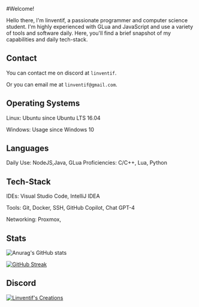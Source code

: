 #Welcome!

Hello there, I'm linventif, a passionate programmer and computer science student.
I'm highly experienced with GLua and JavaScript and use a variety of tools and software daily.
Here, you'll find a brief snapshot of my capabilities and daily tech-stack.

## Contact

You can contact me on discord at `linventif`.

Or you can email me at `linventif@gmail.com`.

## Operating Systems

Linux: Ubuntu since Ubuntu LTS 16.04

Windows: Usage since Windows 10

## Languages

Daily Use: NodeJS,Java, GLua 
Proficiencies: C/C++, Lua, Python

## Tech-Stack

IDEs: Visual Studio Code, IntelliJ IDEA

Tools: Git, Docker, SSH, GitHub Copilot, Chat GPT-4

Networking: Proxmox, 
  
## Stats

<!-- ![Top Langs](https://github-readme-stats.vercel.app/api/top-langs/?username=linventif&layout=normal) -->

![Anurag's GitHub stats](https://github-stats-4zx7fberj-linventif.vercel.app/api?username=linventif&show_icons=true)

[![GitHub Streak](https://github-readme-streak-stats.herokuapp.com/?user=linventif)](https://git.io/streak-stats)

<!-- [![trophy](https://github-profile-troph000) -->

## Discord

[![Linventif's Creations](https://i.imgur.com/Ro6EtDP.png)](https://linv.dev/discord)
